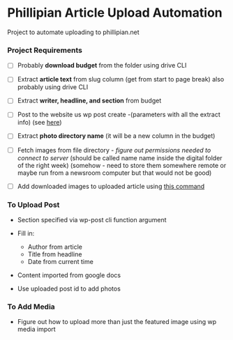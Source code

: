 # Phillipian Article Upload Automation
Project to automate uploading to phillipian.net

### Project Requirements
- [ ] Probably **download budget** from the folder using drive CLI 
- [ ] Extract **article text** from slug column (get from start to page break) also probably using drive CLI
- [ ] Extract **writer, headline, and section** from budget
- [ ] Post to the website us wp post create -(parameters with all the extract info) (see [here](https://developer.wordpress.org/cli/commands/post/create/))

- [ ] Extract **photo directory name** (it will be a new column in the budget)
- [ ] Fetch images from file directory - _figure out permissions needed to connect to server_ (should be called name name inside the digital folder of the right week) (somehow - need to store them somewhere remote or maybe run from a newsroom computer but that would not be good)
- [ ] Add downloaded images to uploaded article using [this command](https://developer.wordpress.org/cli/commands/media/import/)

### To Upload Post
- Section specified via wp-post cli function argument
- Fill in:
  - Author from article
  - Title from headline
  - Date from current time
- Content imported from google docs

- Use uploaded post id to add photos

### To Add Media
- Figure out how to upload more than just the featured image using wp media import

